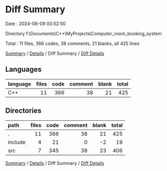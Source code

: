 # Diff Summary

Date : 2024-06-09 00:52:50

Directory f:\\Documents\\C++\\MyProjects\\Computer_room_booking_system

Total : 11 files,  366 codes, 38 comments, 21 blanks, all 425 lines

[Summary](results.md) / [Details](details.md) / Diff Summary / [Diff Details](diff-details.md)

## Languages
| language | files | code | comment | blank | total |
| :--- | ---: | ---: | ---: | ---: | ---: |
| C++ | 11 | 366 | 38 | 21 | 425 |

## Directories
| path | files | code | comment | blank | total |
| :--- | ---: | ---: | ---: | ---: | ---: |
| . | 11 | 366 | 38 | 21 | 425 |
| include | 4 | 21 | 0 | -2 | 19 |
| src | 7 | 345 | 38 | 23 | 406 |

[Summary](results.md) / [Details](details.md) / Diff Summary / [Diff Details](diff-details.md)